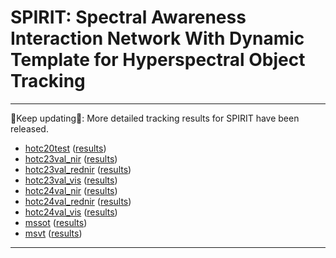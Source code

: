 # SPIRIT: Spectral Awareness Interaction Network With Dynamic Template for Hyperspectral Object Tracking
--------------------------------------------------------------------------------------

:running:Keep updating:running:: More detailed tracking results for SPIRIT have been released.
- [hotc20test](https://www.hsitracking.com/) ([results](https://github.com/YZCU/SPIRIT/tree/main/tracking_results))
- [hotc23val_nir](https://www.hsitracking.com/) ([results](https://github.com/YZCU/SPIRIT/tree/main/tracking_results))
- [hotc23val_rednir](https://www.hsitracking.com/) ([results](https://github.com/YZCU/SPIRIT/tree/main/tracking_results))
- [hotc23val_vis](https://www.hsitracking.com/) ([results](https://github.com/YZCU/SPIRIT/tree/main/tracking_results))
- [hotc24val_nir](https://www.hsitracking.com/) ([results](https://github.com/YZCU/SPIRIT/tree/main/tracking_results))
- [hotc24val_rednir](https://www.hsitracking.com/) ([results](https://github.com/YZCU/SPIRIT/tree/main/tracking_results))
- [hotc24val_vis](https://www.hsitracking.com/) ([results](https://github.com/YZCU/SPIRIT/tree/main/tracking_results))
- [mssot](https://www.sciencedirect.com/science/article/pii/S0924271623002551) ([results](https://github.com/YZCU/SPIRIT/tree/main/tracking_results))
- [msvt](https://www.sciencedirect.com/science/article/pii/S0924271621002860) ([results](https://github.com/YZCU/SPIRIT/tree/main/tracking_results))

--------------------------------------------------------------------------------------

